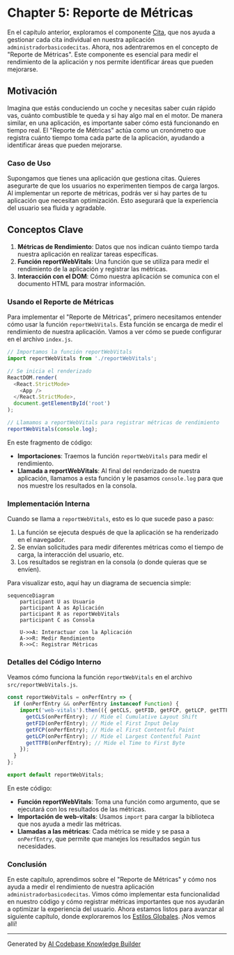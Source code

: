 # Chapter 5: Reporte de Métricas


En el capítulo anterior, exploramos el componente [Cita](04_cita_.md), que nos ayuda a gestionar cada cita individual en nuestra aplicación `administradorbasicodecitas`. Ahora, nos adentraremos en el concepto de "Reporte de Métricas". Este componente es esencial para medir el rendimiento de la aplicación y nos permite identificar áreas que pueden mejorarse.

## Motivación

Imagina que estás conduciendo un coche y necesitas saber cuán rápido vas, cuánto combustible te queda y si hay algo mal en el motor. De manera similar, en una aplicación, es importante saber cómo está funcionando en tiempo real. El "Reporte de Métricas" actúa como un cronómetro que registra cuánto tiempo toma cada parte de la aplicación, ayudando a identificar áreas que pueden mejorarse.

### Caso de Uso

Supongamos que tienes una aplicación que gestiona citas. Quieres asegurarte de que los usuarios no experimenten tiempos de carga largos. Al implementar un reporte de métricas, podrás ver si hay partes de tu aplicación que necesitan optimización. Esto asegurará que la experiencia del usuario sea fluida y agradable.

## Conceptos Clave

1. **Métricas de Rendimiento**: Datos que nos indican cuánto tiempo tarda nuestra aplicación en realizar tareas específicas.
2. **Función reportWebVitals**: Una función que se utiliza para medir el rendimiento de la aplicación y registrar las métricas.
3. **Interacción con el DOM**: Cómo nuestra aplicación se comunica con el documento HTML para mostrar información.

### Usando el Reporte de Métricas

Para implementar el "Reporte de Métricas", primero necesitamos entender cómo usar la función `reportWebVitals`. Esta función se encarga de medir el rendimiento de nuestra aplicación. Vamos a ver cómo se puede configurar en el archivo `index.js`.

```javascript
// Importamos la función reportWebVitals
import reportWebVitals from './reportWebVitals'; 

// Se inicia el renderizado
ReactDOM.render(
  <React.StrictMode>
    <App />
  </React.StrictMode>,
  document.getElementById('root')
);

// Llamamos a reportWebVitals para registrar métricas de rendimiento
reportWebVitals(console.log);
```

En este fragmento de código:

- **Importaciones**: Traemos la función `reportWebVitals` para medir el rendimiento.
- **Llamada a reportWebVitals**: Al final del renderizado de nuestra aplicación, llamamos a esta función y le pasamos `console.log` para que nos muestre los resultados en la consola.

### Implementación Interna

Cuando se llama a `reportWebVitals`, esto es lo que sucede paso a paso:

1. La función se ejecuta después de que la aplicación se ha renderizado en el navegador.
2. Se envían solicitudes para medir diferentes métricas como el tiempo de carga, la interacción del usuario, etc.
3. Los resultados se registran en la consola (o donde quieras que se envíen).

Para visualizar esto, aquí hay un diagrama de secuencia simple:

```mermaid
sequenceDiagram
    participant U as Usuario
    participant A as Aplicación
    participant R as reportWebVitals
    participant C as Consola

    U->>A: Interactuar con la Aplicación
    A->>R: Medir Rendimiento
    R->>C: Registrar Métricas
```

### Detalles del Código Interno

Veamos cómo funciona la función `reportWebVitals` en el archivo `src/reportWebVitals.js`.

```javascript
const reportWebVitals = onPerfEntry => {
  if (onPerfEntry && onPerfEntry instanceof Function) {
    import('web-vitals').then(({ getCLS, getFID, getFCP, getLCP, getTTFB }) => {
      getCLS(onPerfEntry); // Mide el Cumulative Layout Shift
      getFID(onPerfEntry); // Mide el First Input Delay
      getFCP(onPerfEntry); // Mide el First Contentful Paint
      getLCP(onPerfEntry); // Mide el Largest Contentful Paint
      getTTFB(onPerfEntry); // Mide el Time to First Byte
    });
  }
};

export default reportWebVitals;
```

En este código:

- **Función reportWebVitals**: Toma una función como argumento, que se ejecutará con los resultados de las métricas.
- **Importación de web-vitals**: Usamos `import` para cargar la biblioteca que nos ayuda a medir las métricas.
- **Llamadas a las métricas**: Cada métrica se mide y se pasa a `onPerfEntry`, que permite que manejes los resultados según tus necesidades.

### Conclusión

En este capítulo, aprendimos sobre el "Reporte de Métricas" y cómo nos ayuda a medir el rendimiento de nuestra aplicación `administradorbasicodecitas`. Vimos cómo implementar esta funcionalidad en nuestro código y cómo registrar métricas importantes que nos ayudarán a optimizar la experiencia del usuario. Ahora estamos listos para avanzar al siguiente capítulo, donde exploraremos los [Estilos Globales](06_estilos_globales_.md). ¡Nos vemos allí!

---

Generated by [AI Codebase Knowledge Builder](https://github.com/The-Pocket/Tutorial-Codebase-Knowledge)